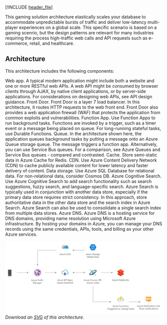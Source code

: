 


[!INCLUDE [header_file](../../../includes/sol-idea-header.md)]

This gaming solution architecture elastically scales your database to accommodate unpredictable bursts of traffic and deliver low-latency multi-player experiences on a global scale. This specific scenario is based on a gaming scenrio, but the design patterns are relevant for many industries requiring the process high-traffic web calls and API requests such as e-commerce, retail, and healthcare.

## Architecture

This architecture includes the following components:

Web app. A typical modern application might include both a website and one or more RESTful web APIs. A web API might be consumed by browser clients through AJAX, by native client applications, or by server-side applications. For considerations on designing web APIs, see API design guidance.
Front Door. Front Door is a layer 7 load balancer. In this architecture, it routes HTTP requests to the web front end. Front Door also provides a web application firewall (WAF) that protects the application from common exploits and vulnerabilities.
Function App. Use Function Apps to run background tasks. Functions are invoked by a trigger, such as a timer event or a message being placed on queue. For long-running stateful tasks, use Durable Functions.
Queue. In the architecture shown here, the application queues background tasks by putting a message onto an Azure Queue storage queue. The message triggers a function app. Alternatively, you can use Service Bus queues. For a comparison, see Azure Queues and Service Bus queues - compared and contrasted.
Cache. Store semi-static data in Azure Cache for Redis.
CDN. Use Azure Content Delivery Network (CDN) to cache publicly available content for lower latency and faster delivery of content.
Data storage. Use Azure SQL Database for relational data. For non-relational data, consider Cosmos DB.
Azure Cognitive Search. Use Azure Cognitive Search to add search functionality such as search suggestions, fuzzy search, and language-specific search. Azure Search is typically used in conjunction with another data store, especially if the primary data store requires strict consistency. In this approach, store authoritative data in the other data store and the search index in Azure Search. Azure Search can also be used to consolidate a single search index from multiple data stores.
Azure DNS. Azure DNS is a hosting service for DNS domains, providing name resolution using Microsoft Azure infrastructure. By hosting your domains in Azure, you can manage your DNS records using the same credentials, APIs, tools, and billing as your other Azure services.

![Architecture Diagram](../media/gaming-using-cosmos-db.png)
*Download an [SVG](../media/gaming-using-cosmos-db.svg) of this architecture.*
